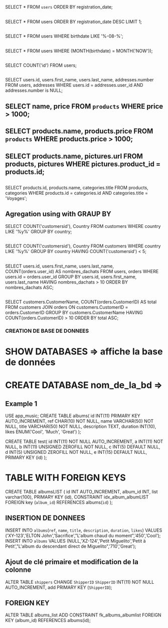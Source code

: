 ## 
SELECT * FROM `users` ORDER BY registration_date;
## 
SELECT * FROM users ORDER BY registration_date DESC LIMIT 1;
## 
SELECT * FROM users WHERE birthdate LIKE '%-08-%';
## 
SELECT * FROM users WHERE (MONTH(birthdate) = MONTH('NOW'));
## 
SELECT COUNT('id') FROM users;
## 
SELECT users.id, users.first_name, users.last_name, addresses.number 
FROM users, addresses 
WHERE users.id = addresses.user_id 
AND addresses.number is NULL;

## SELECT name, price FROM `products` WHERE price > 1000;
## SELECT products.name, products.price FROM `products` WHERE products.price > 1000;
## SELECT products.name, pictures.url FROM products, pictures WHERE pictures.product_id = products.id; 

## 
SELECT products.id, products.name, categories.title FROM products, categories 
WHERE products.id = categories.id AND categories.title = 'Voyages';

## Agregation using with GRAUP BY
SELECT
    COUNT('customersid'),
    Country
FROM
    customers
WHERE
    country LIKE '%y%'
GROUP BY
    country;


##
SELECT
    COUNT('customersid'),
    Country
FROM
    customers
WHERE
    country LIKE '%y%'
GROUP BY
    country
HAVING
    COUNT('customersid') < 5;


##
SELECT
    users.id,
    users.first_name,
    users.last_name,
    COUNT(orders.user_id) AS nombres_dachats
FROM
    users,
    orders
WHERE
    users.id = orders.user_id
GROUP BY
    users.id,
    users.first_name,
    users.last_name
HAVING
    nombres_dachats > 10
ORDER BY
    nombres_dachats ASC;


##
SELECT
    customers.CustomerName,
    COUNT(orders.CustomerID) AS total
FROM
    customers
JOIN orders ON customers.CustomerID = orders.CustomerID
GROUP BY
    customers.CustomerName
HAVING
    COUNT(orders.CustomerID) > 10
ORDER BY
    total ASC;



### CREATION DE BASE DE DONNEES
# SHOW DATABASES => affiche la base de données
# CREATE DATABASE nom_de_la_bd => 
## Example 1
USE
  app_music;
CREATE TABLE albums(
    id INT(11) PRIMARY KEY AUTO_INCREMENT,
	ref CHAR(10) NOT NULL,
    name VARCHAR(50) NOT NULL,
    title VARCHAR(50) NOT NULL,
    description TEXT,
    duration INT(10),
    likes ENUM('Cool', 'Much', 'Great')
);

CREATE TABLE test(
    id INT(11) NOT NULL AUTO_INCREMENT,
    a INT(11) NOT NULL, 
    b INT(11) UNSIGNED ZEROFILL NOT NULL,
    c INT(5) DEFAULT NULL,
    d INT(5) UNSIGNED ZEROFILL NOT NULL,
    e INT(15) DEFAULT NULL,
	PRIMARY KEY (id)
);

# TABLE WITH FOREIGN KEYS
CREATE TABLE albumsLIST (
	id INT AUTO_INCREMENT,
    album_id INT,
    list varchar(100),
    PRIMARY KEY (id),
    CONSTRAINT idx_album_albumLIST
    FOREIGN key (`album_id`) REFERENCES albums(`id`)
);

## INSERTION DE DONNEES
INSERT INTO `albums`(`ref`, `name`, `title`, `description`, `duration`, `likes`) VALUES ('XY-123','ELTON John','Sacrifice',"L'album chaud du moment",'450','Cool');
INSERT INTO `albums` VALUES (NULL,'XZ-124','Petit Miguelito','Petit à Petit',"L'album du descendant direct de Miguelito",'710','Great');


## Ajout de clé primaire et modification de la colonne
ALTER TABLE `shippers` CHANGE `﻿ShipperID` `﻿ShipperID` INT(11) NOT NULL AUTO_INCREMENT, add PRIMARY KEY (`﻿ShipperID`);

## FOREIGN KEY
ALTER TABLE albums_list ADD CONSTRAINT fk_albums_albumlist FOREIGN KEY (album_id) REFERENCES albums(id);